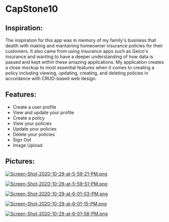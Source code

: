 # CapStone10
## Inspiration:
The inspiration for this app was in memory of my family's business that dealth with making and mantaining homeowner insurance policies for their customers. It also came from using insurance apps such as Geico's insurance and wanting to have a deeper understanding of how data is passed and kept within these amazing applications. My application creates a close mockup to most essential features when it comes to creating a policy including viewing, updating, creating, and deleting policies in accordance with CRUD-based web design.
## Features:
- Create a user profile
- View and update your profile
- Create a policy
- View your policies
- Update your policies
- Delete your policies
- Sign Out
- Image Upload

## Pictures:

[![Screen-Shot-2020-10-29-at-5-59-21-PM.png](https://i.postimg.cc/bNHVCHXf/Screen-Shot-2020-10-29-at-5-59-21-PM.png)](https://postimg.cc/pprByjXs)


[![Screen-Shot-2020-10-29-at-5-59-51-PM.png](https://i.postimg.cc/856thLd3/Screen-Shot-2020-10-29-at-5-59-51-PM.png)](https://postimg.cc/r0q1T0PC)


[![Screen-Shot-2020-10-29-at-6-01-03-PM.png](https://i.postimg.cc/Bb5pzsVB/Screen-Shot-2020-10-29-at-6-01-03-PM.png)](https://postimg.cc/ctHfgqZv)


[![Screen-Shot-2020-10-29-at-6-01-15-PM.png](https://i.postimg.cc/WbjXkFdW/Screen-Shot-2020-10-29-at-6-01-15-PM.png)](https://postimg.cc/K4qPXYrB)


[![Screen-Shot-2020-10-29-at-6-01-58-PM.png](https://i.postimg.cc/jdXvQxNs/Screen-Shot-2020-10-29-at-6-01-58-PM.png)](https://postimg.cc/CzRjwVmt)
